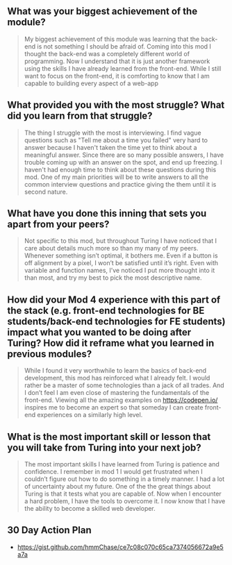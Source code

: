 ## What was your biggest achievement of the module?

> My biggest achievement of this module was learning that the back-end is not something I should be afraid of.  Coming into this mod I thought the back-end was a completely different world of programming.  Now I understand that it is just another framework using the skills I have already learned from the front-end.  While I still want to focus on the front-end, it is comforting to know that I am capable to building every aspect of a web-app

## What provided you with the most struggle? What did you learn from that struggle?

> The thing I struggle with the most is interviewing.  I find vague questions such as "Tell me about a time you failed" very hard to answer because I haven't taken the time yet to think about a meaningful answer.  Since there are so many possible answers, I have trouble coming up with an answer on the spot, and end up freezing.  I haven't had enough time to think about these questions during this mod.  One of my main priorities will be to write answers to all the common interview questions and practice giving the them until it is second nature.

## What have you done this inning that sets you apart from your peers?

> Not specific to this mod, but throughout Turing I have noticed that I care about details much more so than my many of my peers.  Whenever something isn’t optimal, it bothers me.  Even if a button is off alignment by a pixel, I won’t be satisfied until it’s right.  Even with variable and function names, I’ve noticed I put more thought into it than most, and try my best to pick the most descriptive name.

## How did your Mod 4 experience with this part of the stack (e.g. front-end technologies for BE students/back-end technologies for FE students) impact what you wanted to be doing after Turing? How did it reframe what you learned in previous modules?

> While I found it very worthwhile to learn the basics of back-end development, this mod has reinforced what I already felt.  I would rather be a master of some technologies than a jack of all trades.  And I don’t feel I am even close of mastering the fundamentals of the front-end.  Viewing all the amazing examples on https://codepen.io/ inspires me to become an expert so that someday I can create front-end experiences on a similarly high level.

## What is the most important skill or lesson that you will take from Turing into your next job?

> The most important skills I have learned from Turing is patience and confidence.  I remember in mod 1 I would get frustrated when I couldn’t figure out how to do something in a timely manner.  I had a lot of uncertainty about my future.  One of the the great things about Turing is that it tests what you are capable of.  Now when I encounter a hard problem, I have the tools to overcome it.  I now know that I have the ability to become a skilled web developer.

## 30 Day Action Plan
* https://gist.github.com/hmmChase/ce7c08c070c65ca7374056672a9e5a7a
